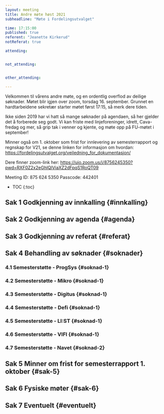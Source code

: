 ```yaml
---
layout: meeting
title: Andre møte høst 2021
subheadline: "Møte i Fordelingsutvalget"

time: 17:15:00
published: true
referent: "Jeanette Kirkerud"
notReferat: true

attending:


not_attending:


other_attending:

---
```


Velkommen til vårens andre møte, og en ordentlig overflod av deilige søknader. 
Møtet blir igjen over zoom, torsdag 16. september. Grunnet en hardtarbeidene sekretær 
starter møtet først 17:15, så merk dere tiden.

Ikke siden 2019 har vi hatt så mange søknader på agendaen, så her gjelder det å forberede seg godt.
Vi kan friste med linjeforeninger, idrett, Cava-fredag og mer, så grip tak i venner og kjente,
og møte opp på FU-møtet i september!

Minner også om 1. oktober som frist for innlevering av semesterrapport og regnskap for V21,
se denne linken for informasjon om hvordan: https://fordelingsutvalget.org/veiledning_for_dokumentasjon/

Dere finner zoom-link her:
https://uio.zoom.us/j/8756245350?pwd=RXF0Z2x2eGhlQlViaXZ2dFpqS1RoQT09

Meeting ID: 875 624 5350
Passcode: 442401


* TOC
{:toc}

## Sak 1 Godkjenning av innkalling {#innkalling}

## Sak 2 Godkjenning av agenda {#agenda}

## Sak 3 Godkjenning av referat {#referat}

## Sak 4 Behandling av søknader {#soknader}

### 4.1 Semesterstøtte - ProgSys {#soknad-1}

### 4.2 Semesterstøtte - Mikro {#soknad-1}

### 4.3 Semesterstøtte - Digitus {#soknad-1}

### 4.4 Semesterstøtte - Defi {#soknad-1}

### 4.5 Semesterstøtte - LI:ST {#soknad-1}

### 4.6 Semesterstøtte - VIFI {#soknad-1}

### 4.7 Semesterstøtte - Navet {#soknad-2}

## Sak 5 Minner om frist for semesterrapport 1. oktober {#sak-5}

## Sak 6 Fysiske møter {#sak-6}

## Sak 7 Eventuelt {#eventuelt}
